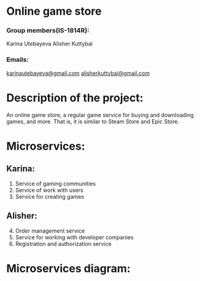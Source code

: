 # Online game store
### Group members(IS-1814R):
 Karina Utebayeva
 Alisher Kuttybai

### Emails: 
 karinautebayeva@gmail.com
 alisherkuttybai@gmail.com

# Description of the project:
An online game store, a regular game service for buying and downloading games, and more. That is, it is similar to Steam Store and Epic Store.
 
# Microservices:
## Karina:
  1) Service of gaming communities
  2) Service of work with users
  3) Service for creating games
## Alisher:
  4) Order management service
  5) Service for working with developer companies
  6) Registration and authorization service
 
# Microservices diagram:
